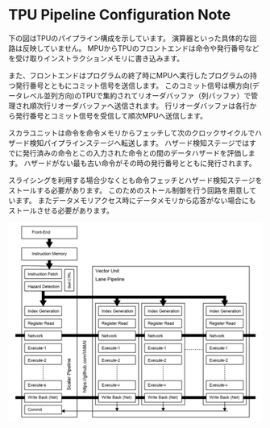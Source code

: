 # TPU Pipeline Configuration Note

下の図はTPUのパイプライン構成を示しています。
演算器といった具体的な回路は反映していません。
MPUからTPUのフロントエンドは命令や発行番号などを受け取りインストラクションメモリに書き込みます。

また、フロントエンドはプログラムの終了時にMPUへ実行したプログラムの持つ発行番号とともにコミット信号を送信します。
このコミット信号は横方向(データレベル並列方向)のTPUで集約されてリオーダバッファ（列バッファ）で管理され順次行リオーダバッファへ送信されます。
行リオーダバッファは各行から発行番号とコミット信号を受信して順次MPUへ送信します。

スカラユニットは命令を命令メモリからフェッチして次のクロックサイクルでハザード検知パイプラインステージへ転送します。
ハザード検知ステージではすでに発行済みの命令とこの入力された命令との間のデータハザードを評価します。
ハザードがない最も古い命令がその時の発行番号とともに発行されます。

スライシングを利用する場合少なくとも命令フェッチとハザード検知ステージをストールする必要があります。
このためのストール制御を行う回路を用意しています。
またデータメモリアクセス時にデータメモリから応答がない場合にもストールさせる必要があります。

<div align="center">
  <img src="./TPU_Pipeline.png"
       alt="HTML image alt text"
       title="TPUパイプライン構成"
       width="￥￥200px"
  />
</div>